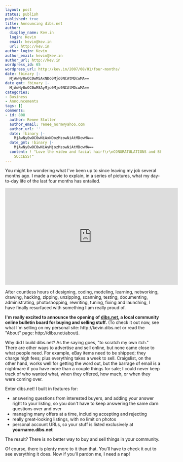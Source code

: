 ```yaml
---
layout: post
status: publish
published: true
title: Announcing dibs.net
author:
  display_name: Kev.in
  login: Kevin
  email: kevin@kev.in
  url: http://kev.in
author_login: Kevin
author_email: kevin@kev.in
author_url: http://kev.in
wordpress_id: 65
wordpress_url: http://kev.in/2007/08/01/four-months/
date: !binary |-
  MjAwNy0wOC0wMSAxNDo0Mjo0NCAtMDcwMA==
date_gmt: !binary |-
  MjAwNy0wOC0wMSAyMjo0Mjo0NCAtMDcwMA==
categories:
- Business
- Announcements
tags: []
comments:
- id: 808
  author: Renee Stoller
  author_email: renee_norm@yahoo.com
  author_url: ''
  date: !binary |-
    MjAwNy0wOC0wNiAxNDozMzowNiAtMDcwMA==
  date_gmt: !binary |-
    MjAwNy0wOC0wNiAyMjozMzowNiAtMDcwMA==
  content: ! "Love the video and facial hair!\r\nCONGRATULATIONS and BEST WISHES FOR
    SUCCESS!"
---
```

<p>You might be wondering what I've been up to since leaving my job several months ago. I made a movie to explain, in a series of pictures, what my day-to-day life of the last four months has entailed.</p>
<p>
<iframe width="560" height="315" src="http://www.youtube.com/embed/LpqaN_N7w7I" frameborder="0"> </iframe>
</p>
<p>After countless hours of designing, coding, modeling, learning, networking, drawing, hacking, zipping, unzipping, scanning, testing, documenting, administrating, photoshopping, rewriting, tuning, fixing and launching, I have finally resurfaced with something I am really proud of.</p>
<p><strong>I'm really excited to announce the opening of <a href="http://dibs.net">dibs.net</a>, a local community online bulletin board for buying and selling stuff.</strong> (To check it out now, see what I'm selling on my personal site: http://kevin.dibs.net or read the "About" page: http://dibs.net/about).</p>
<p>Why did I build dibs.net? As the saying goes, "to scratch my own itch." There are other ways to advertise and sell online, but none came close to what people need. For example, eBay items need to be shipped; they charge high fees; plus everything takes a week to sell. Craigslist, on the other hand, works well for getting the word out, but the barrage of email is a nightmare if you have more than a couple things for sale; I could never keep track of who wanted what, when they offered, how much, or when they were coming over.</p>
<p>Enter dibs.net! I built in features for:</p>
<ul>
<li>answering questions from interested buyers, and adding your answer right to your listing, so you don't have to keep answering the same darn questions over and over</li>
<li>managing many offers at a time, including accepting and rejecting</li>
<li>really great-looking listings, with no limit on photos</li>
<li>personal account URLs, so your stuff is listed exclusively at <strong>yourname.dibs.net</strong></li>
</ul>
<p>The result? There is no better way to buy and sell things in your community.</p>
<p>Of course, there is plenty more to it than that. You'll have to check it out to see everything it does. Now if you'll pardon me, I need a nap!</p>
